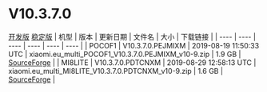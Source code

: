 # V10.3.7.0
[开发版](#开发版)  [稳定版](#稳定版)
| 机型 | 版本 | 更新日期 | 文件名 | 大小 | 下载链接 |
| ---- | ---- | ---- | ---- | ---- | ---- |
| POCOF1 | V10.3.7.0.PEJMIXM | 2019-08-19 11:50:33 UTC | xiaomi.eu_multi_POCOF1_V10.3.7.0.PEJMIXM_v10-9.zip | 1.9 GB | [SourceForge](https://sourceforge.net/projects/xiaomi-eu-multilang-miui-roms/files/xiaomi.eu/MIUI-STABLE-RELEASES/MIUIv10/xiaomi.eu_multi_POCOF1_V10.3.7.0.PEJMIXM_v10-9.zip/download) |
| MI8LITE | V10.3.7.0.PDTCNXM | 2019-08-29 12:58:13 UTC | xiaomi.eu_multi_MI8LITE_V10.3.7.0.PDTCNXM_v10-9.zip | 1.6 GB | [SourceForge](https://sourceforge.net/projects/xiaomi-eu-multilang-miui-roms/files/xiaomi.eu/MIUI-STABLE-RELEASES/MIUIv10/xiaomi.eu_multi_MI8LITE_V10.3.7.0.PDTCNXM_v10-9.zip/download) |
